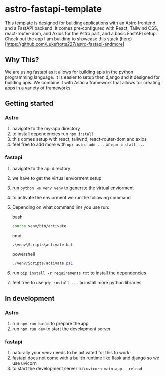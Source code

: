 # astro-fastapi-template
This template is designed for building applications with an Astro frontend and a FastAPI backend. It comes pre-configured with React, Tailwind CSS, react-router-dom, and Axios for the Astro part, and a basic FastAPI setup. Check out the app I am building to showcase this stack (here)[https://github.com/Lukefrotts227/astro-fastapi-andmore]
## Why This?
We are using fastapi as it allows for building apis in the python programming language. It is easier to setup then django and it designed for building apis. We combine it with Astro a framework that allows for creating apps in a variety of frameworks.
## Getting started
### Astro
1. navigate to the my-app directory
2. to install dependencies run `npm install`
3. this comes setup with react, tailwind, react-router-dom and axios
4. feel free to add more with `npx astro add ...` or `npm install ...`
### fastapi
1. navigate to the api directory
2. we have to get the virtual enviorment setup
3. run `python -m venv venv` to generate the virtual enviorment
4. to activate the enviorment we run the following command
5. Depending on what command line you use run:

   bash
   ```bash
   source venv/bin/activate
   ```
   cmd
   ```cmd
   .\venv\Scripts\activate.bat
   ```
   powershell
   ```powershell
   ./venv/Scripts/activate.ps1
   ```
6. run `pip install -r requirements.txt` to install the dependencies
7. feel free to use `pip install ...` to install more python libraries
## In development
### Astro
1. run `npm run build` to prepare the app
2. run `npm run dev` to start the development server
### fastapi
1. naturally your venv needs to be activated for this to work
2. fastapi does not come with a builtin runtime like flask and django so we use uvicorn
3. to start the development server run `uvicorn main:app --reload`

  
